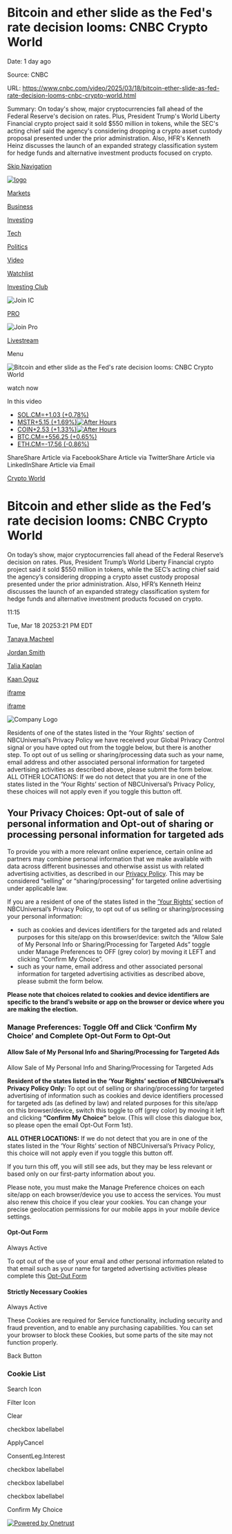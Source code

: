 # Bitcoin and ether slide as the Fed's rate decision looms: CNBC Crypto World

Date: 1 day ago

Source: CNBC

URL: https://www.cnbc.com/video/2025/03/18/bitcoin-ether-slide-as-fed-rate-decision-looms-cnbc-crypto-world.html

Summary: On today's show, major cryptocurrencies fall ahead of the Federal Reserve's decision on rates. Plus, President Trump's World Liberty Financial crypto project said it sold $550 million in tokens, while the SEC's acting chief said the agency's considering dropping a crypto asset custody proposal presented under the prior administration. Also, HFR's Kenneth Heinz discusses the launch of an expanded strategy classification system for hedge funds and alternative investment products focused on crypto.

[Skip Navigation](https://www.cnbc.com/video/2025/03/18/bitcoin-ether-slide-as-fed-rate-decision-looms-cnbc-crypto-world.html#MainContent)

[![logo](https://static-redesign.cnbcfm.com/dist/2469ed0a9a4cafdf055e.svg)](https://www.cnbc.com/)

[Markets](https://www.cnbc.com/markets/)

[Business](https://www.cnbc.com/business/)

[Investing](https://www.cnbc.com/investing/)

[Tech](https://www.cnbc.com/technology/)

[Politics](https://www.cnbc.com/politics/)

[Video](https://www.cnbc.com/tv/)

[Watchlist](https://www.cnbc.com/watchlist/)

[Investing Club](https://www.cnbc.com/investingclub/subscribe?__source=investingclub|globalnav|join&tpcc=investingclub|globalnav|join)

![Join IC](https://static-redesign.cnbcfm.com/dist/93743f20be95b721880f.svg)

[PRO](https://www.cnbc.com/application/pro?__source=pro|globalnav|join&tpcc=pro|globalnav|join)

![Join Pro](https://static-redesign.cnbcfm.com/dist/69ae09b80acd376e9c97.svg)

[Livestream](https://www.cnbc.com/live-tv/)

Menu

![Bitcoin and ether slide as the Fed's rate decision looms: CNBC Crypto World](https://image.cnbcfm.com/api/v1/image/108117822-250318_cw_thumbnail.jpg?v=1742324543&w=750&h=422&vtcrop=y)

watch now

In this video

- [SOL.CM=+1.03 (+0.78%)](https://www.cnbc.com/quotes/SOL.CM=)
- [MSTR+5.15 (+1.69%)![After Hours](https://static-redesign.cnbcfm.com/dist/1b0cc41fb0c34e043aa0.svg)](https://www.cnbc.com/quotes/MSTR)
- [COIN+2.53 (+1.33%)![After Hours](https://static-redesign.cnbcfm.com/dist/1b0cc41fb0c34e043aa0.svg)](https://www.cnbc.com/quotes/COIN)
- [BTC.CM=+556.25 (+0.65%)](https://www.cnbc.com/quotes/BTC.CM=)
- [ETH.CM=-17.56 (-0.86%)](https://www.cnbc.com/quotes/ETH.CM=)

ShareShare Article via FacebookShare Article via TwitterShare Article via LinkedInShare Article via Email

[Crypto World](https://www.cnbc.com/cryptoworld/)

# Bitcoin and ether slide as the Fed’s rate decision looms: CNBC Crypto World

On today’s show, major cryptocurrencies fall ahead of the Federal Reserve’s decision on rates. Plus, President Trump’s World Liberty Financial crypto project said it sold $550 million in tokens, while the SEC’s acting chief said the agency’s considering dropping a crypto asset custody proposal presented under the prior administration. Also, HFR’s Kenneth Heinz discusses the launch of an expanded strategy classification system for hedge funds and alternative investment products focused on crypto.

11:15

Tue, Mar 18 20253:21 PM EDT

[Tanaya Macheel](https://www.cnbc.com/tanaya-macheel/)

[Jordan Smith](https://www.cnbc.com/jordan-smith/)

[Talia Kaplan](https://www.cnbc.com/talia-kaplan/)

[Kaan Oguz](https://www.cnbc.com/kaan-oguz/)

[iframe](https://sp.auth.adobe.com/entitlement/v4/AccessEnablerProxy.html?9f61ce3349740cda7528#https%3A%2F%2Fwww.cnbc.com%2Fvideo%2F2025%2F03%2F18%2Fbitcoin-ether-slide-as-fed-rate-decision-looms-cnbc-crypto-world.html)

[iframe](https://www.google.com/recaptcha/enterprise/anchor?ar=1&k=6LfnMFMeAAAAABvWy2u0ZzAqPaVUflZOPibgK-u5&co=aHR0cHM6Ly93d3cuY25iYy5jb206NDQz&hl=en&v=J79K9xgfxwT6Syzx-UyWdD89&size=invisible&cb=wr6uroral2k5)

![Company Logo](https://cdn.cookielaw.org/logos/17e5cb00-ad90-47f5-a58d-77597d9d2c16/ffe22c24-b5ec-419d-a0f9-f090bf07f6f0/9366d06d-524a-4047-b900-ba2d60e62e46/NBCU_logo.png)

Residents of one of the states listed in the ‘Your Rights’ section of NBCUniversal’s Privacy Policy we have received your Global Privacy Control signal or you have opted out from the toggle below, but there is another step. To opt out of us selling or sharing/processing data such as your name, email address and other associated personal information for targeted advertising activities as described above, please submit the form below. ALL OTHER LOCATIONS: If we do not detect that you are in one of the states listed in the ‘Your Rights’ section of NBCUniversal’s Privacy Policy, these choices will not apply even if you toggle this button off.

## Your Privacy Choices: Opt-out of sale of personal information and Opt-out of sharing or processing personal information for targeted ads

To provide you with a more relevant online experience, certain online ad partners may combine personal information that we make available with data across different businesses and otherwise assist us with related advertising activities, as described in our [Privacy Policy](https://www.nbcuniversal.com/privacy). This may be considered “selling” or “sharing/processing” for targeted online advertising under applicable law.

If you are a resident of one of the states listed in the [‘Your Rights’](https://www.nbcuniversal.com/privacy#accordionheader5) section of NBCUniversal’s Privacy Policy, to opt out of us selling or sharing/processing your personal information:

- such as cookies and devices identifiers for the targeted ads and related purposes for this site/app on this browser/device: switch the “Allow Sale of My Personal Info or Sharing/Processing for Targeted Ads” toggle under Manage Preferences to OFF (grey color) by moving it LEFT and clicking “Confirm My Choice”.
- such as your name, email address and other associated personal information for targeted advertising activities as described above, please submit the form below.

**Please note that choices related to cookies and device identifiers are specific to the brand’s website or app on the browser or device where you are making the election.**

### Manage Preferences: Toggle Off and Click ‘Confirm My Choice’ and Complete Opt-Out Form to Opt-Out

#### Allow Sale of My Personal Info and Sharing/Processing for Targeted Ads

Allow Sale of My Personal Info and Sharing/Processing for Targeted Ads

**Resident of the states listed in the ‘Your Rights’ section of NBCUniversal’s Privacy Policy Only:** To opt out of selling or sharing/processing for targeted advertising of information such as cookies and device identifiers processed for targeted ads (as defined by law) and related purposes for this site/app on this browser/device, switch this toggle to off (grey color) by moving it left and clicking **“Confirm My Choice”** below. (This will close this dialogue box, so please open the email Opt-Out Form 1st).

**ALL OTHER LOCATIONS:** If we do not detect that you are in one of the states listed in the ‘Your Rights’ section of NBCUniversal’s Privacy Policy, this choice will not apply even if you toggle this button off.

If you turn this off, you will still see ads, but they may be less relevant or based only on our first-party information about you.

Please note, you must make the Manage Preference choices on each site/app on each browser/device you use to access the services. You must also renew this choice if you clear your cookies. You can change your precise geolocation permissions for our mobile apps in your mobile device settings.

#### Opt-Out Form

Always Active

To opt out of the use of your email and other personal information related to that email such as your name for targeted advertising activities please complete this [Opt-Out Form](https://privacyportal.onetrust.com/webform/17e5cb00-ad90-47f5-a58d-77597d9d2c16/cda09e33-f935-4960-87de-afa722cef3c2)

#### Strictly Necessary Cookies

Always Active

These Cookies are required for Service functionality, including security and fraud prevention, and to enable any purchasing capabilities. You can set your browser to block these Cookies, but some parts of the site may not function properly.

Back Button

### Cookie List

Search Icon

Filter Icon

Clear

checkbox labellabel

ApplyCancel

ConsentLeg.Interest

checkbox labellabel

checkbox labellabel

checkbox labellabel

Confirm My Choice

[![Powered by Onetrust](https://cdn.cookielaw.org/logos/static/powered_by_logo.svg)](https://www.onetrust.com/products/cookie-consent/)